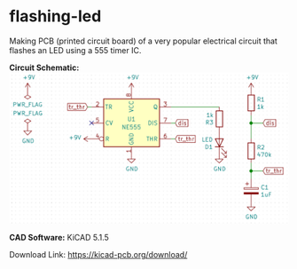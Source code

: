 # flashing-led
Making PCB (printed circuit board) of a very popular electrical circuit that flashes an LED using a 555 timer IC.

**Circuit Schematic:**
![](images/schematic.jpg)

**CAD Software:** 
KiCAD 5.1.5

Download Link: https://kicad-pcb.org/download/
